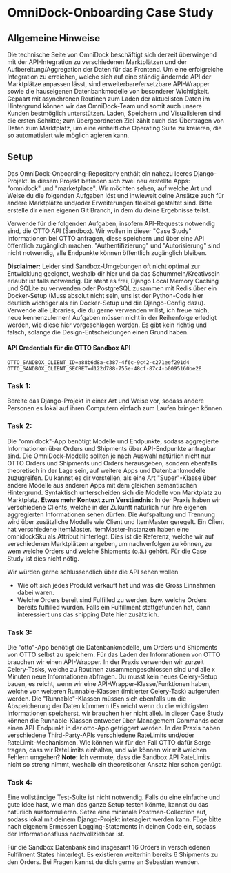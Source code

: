# OmniDock-Onboarding Case Study

## Allgemeine Hinweise
Die technische Seite von OmniDock beschäftigt sich derzeit überwiegend mit der API-Integration zu verschiedenen Marktplätzen und der Aufbereitung/Aggregation der Daten für das Frontend. Um eine erfolgreiche Integration zu erreichen, welche sich auf eine ständig ändernde API der Marktplätze anpassen lässt, sind erweiterbare/ersetzbare API-Wrapper sowie die hauseigenen Datenbankmodelle von besonderer Wichtigkeit. Gepaart mit asynchronen Routinen zum Laden der aktuellsten Daten im Hintergrund können wir das OmniDock-Team und somit auch unsere Kunden bestmöglich unterstützen. Laden, Speichern und Visualisieren sind die ersten Schritte; zum übergeordneten Ziel zählt auch das Übertragen von Daten zum Marktplatz, um eine einheitliche Operating Suite zu kreieren, die so automatisiert wie möglich agieren kann.

## Setup 
Das OmniDock-Onboarding-Repository enthält ein nahezu leeres Django-Projekt. In diesem Projekt befinden sich zwei neu erstellte Apps: "omnidock" und "marketplace". Wir möchten sehen, auf welche Art und Weise du die folgenden Aufgaben löst und inwieweit deine Ansätze auch für andere Marktplätze und/oder Erweiterungen flexibel gestaltet sind. Bitte erstelle dir einen eigenen Git Branch, in dem du deine Ergebnisse teilst.

Verwende für die folgenden Aufgaben, insofern API-Requests notwendig sind, die OTTO API (Sandbox). Wir wollen in dieser "Case Study" Informationen bei OTTO anfragen, diese speichern und über eine API öffentlich zugänglich machen. "Authentifizierung" und "Autorisierung" sind nicht notwendig, alle Endpunkte können öffentlich zugänglich bleiben.

**Disclaimer:** Leider sind Sandbox-Umgebungen oft nicht optimal zur Entwicklung geeignet, weshalb dir hier und da das Schummeln/Kreativsein erlaubt ist falls notwendig. Dir steht es frei, Django Local Memory Caching und SQLite zu verwenden oder PostgreSQL zusammen mit Redis über ein Docker-Setup (Muss absolut nicht sein, uns ist der Python-Code hier deutlich wichtiger als ein Docker-Setup und die Django-Config dazu). Verwende alle Libraries, die du gerne verwenden willst, ich freue mich, neue kennenzulernen! Aufgaben müssen nicht in der Reihenfolge erledigt werden, wie diese hier vorgeschlagen werden. Es gibt kein richtig und falsch, solange die Design-Entscheidungen einen Grund haben.

#### API Credentials für die OTTO Sandbox API 
```
OTTO_SANDBOX_CLIENT_ID=a88b6d8a-c387-4f6c-9c42-c271eef291d4
OTTO_SANDBOX_CLIENT_SECRET=d122d788-755e-48cf-87c4-b0095160be28
```



### Task 1:
Bereite das Django-Projekt in einer Art und Weise vor, sodass andere Personen es lokal auf ihren Computern einfach zum Laufen bringen können.

### Task 2:
Die "omnidock"-App benötigt Modelle und Endpunkte, sodass aggregierte Informationen über Orders und Shipments über API-Endpunkte anfragbar sind. Die OmniDock-Modelle sollten je nach Auswahl natürlich nicht nur OTTO Orders und Shipments und Orders herausgeben, sondern ebenfalls theoretisch in der Lage sein, auf weitere Apps und Datenbankmodelle zuzugreifen. Du kannst es dir vorstellen, als eine Art "Super"-Klasse über andere Modelle aus anderen Apps mit dem gleichen semantischen Hintergrund. Syntaktisch unterscheiden sich die Modelle von Marktplatz zu Marktplatz. **Etwas mehr Kontext zum Verständnis:** In der Praxis haben wir verschiedene Clients, welche in der Zukunft natürlich nur ihre eigenen aggregierten Informationen sehen dürfen. Die Aufspaltung und Trennung wird über zusätzliche Modelle wie Client und ItemMaster geregelt. Ein Client hat verschiedene ItemMaster. ItemMaster-Instanzen haben eine omnidockSku als Attribut hinterlegt. Dies ist die Referenz, welche wir auf verschiedenen Marktplätzen angeben, um nachverfolgen zu können, zu wem welche Orders und welche Shipments (o.ä.) gehört. Für die Case Study ist dies nicht nötig.

Wir würden gerne schlussendlich über die API sehen wollen
- Wie oft sich jedes Produkt verkauft hat und was die Gross Einnahmen dabei waren.
- Welche Orders bereit sind Fulfilled zu werden, bzw. welche Orders bereits fulfilled wurden. Falls ein Fulfillment stattgefunden hat, dann interessiert uns das shipping Date hier zusätzlich.


### Task 3:
Die "otto"-App benötigt die Datenbankmodelle, um Orders und Shipments von OTTO selbst zu speichern. Für das Laden der Informationen von OTTO brauchen wir einen API-Wrapper. In der Praxis verwenden wir zurzeit Celery-Tasks, welche zu Routinen zusammengeschlossen sind und alle x Minuten neue Informationen abfragen. Du musst kein neues Celery-Setup bauen, es reicht, wenn wir eine API-Wrapper-Klasse/Funktionen haben, welche von weiteren Runnable-Klassen (imitierter Celery-Task) aufgerufen werden. Die "Runnable"-Klassen müssen sich ebenfalls um die Abspeicherung der Daten kümmern (Es reicht wenn du die wichtigsten Informationen speicherst, wir brauchen hier nicht alle). In dieser Case Study können die Runnable-Klassen entweder über Management Commands oder einen API-Endpunkt in der otto-App getriggert werden. In der Praxis haben verschiedene Third-Party-APIs verschiedene RateLimits und/oder RateLimit-Mechanismen. Wie können wir für den Fall OTTO dafür Sorge tragen, dass wir RateLimits einhalten, und wie können wir mit welchen Fehlern umgehen? **Note:** Ich vermute, dass die Sandbox API RateLimits nicht so streng nimmt, weshalb ein theoretischer Ansatz hier schon genügt. 

### Task 4:
Eine vollständige Test-Suite ist nicht notwendig. Falls du eine einfache und gute Idee hast, wie man das ganze Setup testen könnte, kannst du das natürlich ausformulieren. Setze eine minimale Postman-Collection auf, sodass lokal mit deinem Django-Projekt interagiert werden kann. Füge bitte nach eigenem Ermessen Logging-Statements in deinen Code ein, sodass der Informationsfluss nachvollziehbar ist.

Für die Sandbox Datenbank sind insgesamt 16 Orders in verschiedenen Fulfilment States hinterlegt. Es existieren weiterhin bereits 6 Shipments zu den Orders. Bei Fragen kannst du dich gerne an Sebastian wenden. 
